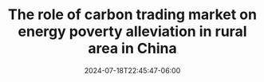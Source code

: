 ---
# Documentation: https://sourcethemes.com/academic/docs/managing-content/

title: "The role of carbon trading market on energy poverty alleviation in rural area in China"
authors:
- Shuo Zhang
- admin
date: 2024-07-18T22:45:47-06:00
#doi:

# Schedule page publish date (NOT publication's date).

# publishDate: 2024-07-09T22:45:47-06:00

# Publication type.
# Legend: 0 = Uncategorized; 1 = Conference paper; 2 = Journal article;
# 3 = Preprint / Working Paper; 4 = Report; 5 = Book; 6 = Book section;
# 7 = Thesis; 8 = Patent
publication_types: manuscript

# Publication name and optional abbreviated publication name.
publication: "*Working paper*"
publication_short: ""
abstract: ""

# Summary. An optional shortened abstract.
summary: ""

tags: []
categories: []
featured: false

# Custom links (optional).
#   Uncomment and edit lines below to show custom links.
links:
# - name: Job Market Paper
#   url: https://academic.oup.com/erae/advance-article/doi/10.1093/erae/jbae015/7685860 
#   icon_pack: fab
#   icon: twitter
# url_pdf: https://academic.oup.com/erae/advance-article/doi/10.1093/erae/jbae015/7685860  
# url_code:
# url_dataset:
# url_poster:
# url_project:
# url_slides:
# url_source:
# url_video:

# Featured image
# To use, add an image named `featured.jpg/png` to your page's folder. 
# Focal points: Smart, Center, TopLeft, Top, TopRight, Left, Right, BottomLeft, Bottom, BottomRight.
image:
  caption: ""
  focal_point: ""
  preview_only: false

# Associated Projects (optional).
#   Associate this publication with one or more of your projects.
#   Simply enter your project's folder or file name without extension.
#   E.g. `internal-project` references `content/project/internal-project/index.md`.
#   Otherwise, set `projects: []`.
projects: []

# Slides (optional).
#   Associate this publication with Markdown slides.
#   Simply enter your slide deck's filename without extension.
#   E.g. `slides: "example"` references `content/slides/example/index.md`.
#   Otherwise, set `slides: ""`.
slides: ""
---